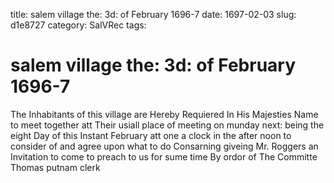 title: salem village the: 3d: of February 1696-7
date: 1697-02-03
slug: d1e8727
category: SalVRec
tags: 


<div markdown class="doc" id="d1e8727">


# salem village the: 3d: of February 1696-7

The Inhabitants of this village are Hereby Requiered In His Majesties Name to meet together att Their usiall place of meeting on munday next: being the eight Day of this Instant February att one a clock in the after noon to consider of and agree upon what to do Consarning giveing Mr. Roggers an Invitation to come to preach to us for sume time By ordor of The Committe Thomas putnam clerk
</div>